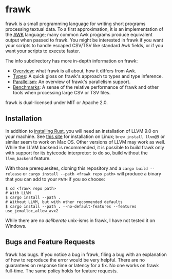 # frawk

frawk is a small programming language for writing short programs processing
textual data. To a first approximation, it is an implementation of the
[AWK](https://en.wikipedia.org/wiki/AWK) language; many common Awk programs
produce equivalent output when passed to frawk. You might be interested in frawk
if you want your scripts to handle escaped CSV/TSV like standard Awk fields, or
if you want your scripts to execute faster.

The info subdirectory has more in-depth information on frawk:

* [Overview](https://github.com/ezrosent/frawk/blob/master/info/overview.md):
  what frawk is all about, how it differs from Awk.
* [Types](https://github.com/ezrosent/frawk/blob/master/info/types.md): A
  quick gloss on frawk's approach to types and type inference.
* [Parallelism](https://github.com/ezrosent/frawk/blob/master/info/parallelism.md):
  An overview of frawk's parallelism support.
* [Benchmarks](https://github.com/ezrosent/frawk/blob/master/info/performance.md):
  A sense of the relative performance of frawk and other tools when processing
  large CSV or TSV files.

frawk is dual-licensed under MIT or Apache 2.0.

## Installation

In addition to [installing Rust](https://rustup.rs/), you will need an
installation of LLVM 9.0 on your machine. See [this site](https://apt.llvm.org/)
for installation on Linux; `brew install llvm@9` or similar seem to work on Mac
OS. Other versions of LLVM may work as well. While the LLVM backend is
recommended, it is possible to build frawk only with support for its bytecode
interpreter: to do so, build without the `llvm_backend` feature.

With those prerequesites, cloning this repository and a `cargo build --release`
or `cargo install --path <frawk repo path>` will produce a binary that you can
add to your `PATH` if you so choose:

```
$ cd <frawk repo path>
# With LLVM 
$ cargo install --path .
# Without LLVM, but with other recommended defaults
$ cargo install --path . --no-default-features --features use_jemalloc,allow_avx2 
```

While there are no _deliberate_ unix-isms in frawk, I have not tested it on Windows.

## Bugs and Feature Requests

frawk has bugs. If you notice a bug in frawk, filing a bug with an explanation
of how to reproduce the error would be very helpful. There are no guarantees on
response time or latency for a fix. No one works on frawk full-time. The same
policy holds for feature requests.
